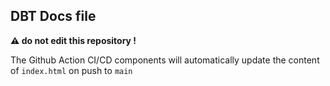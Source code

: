 ## DBT Docs file

**:warning: do not edit this repository !**

The Github Action CI/CD components will automatically update the content of `index.html` on push to `main`